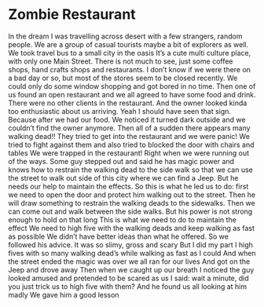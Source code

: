 # Zombie Restaurant

In the dream I was travelling across desert with a few strangers, random people. We are a group of casual tourists maybe a bit of explorers as well.
We took travel bus to a small city in the oasis
It’s a cute multi culture place, with only one Main Street. There is not much to see, just some coffee shops, hand crafts shops and restaurants. I don’t know if we were there on a bad day or so, but most of the stores seem to be closed recently.
We could only do some window shopping and got bored in no time. Then one of us found an open restaurant and we all agreed to have some food and drink. There were no other clients in the restaurant. And the owner looked kinda too enthusiastic about us arriving.
Yeah I should have seen that sign. Because after we had our food. We noticed it turned dark outside and we couldn’t find the owner anymore.
Then all of a sudden there appears many walking dead!! They tried to get into the restaurant and we were panic!
We tried to fight against them and also tried to blocked the door with chairs and tables
We were trapped in the restaurant!
Right when we were running out of the ways. Some guy stepped out and said he has magic power and knows how to restrain the walking dead to the side walk so that we can use the street to walk out side of this city where we can find a Jeep. But he needs our help to maintain the effects.
So this is what he led us to do: first we need to open the door and protect him walking out to the street. Then he will draw something to restrain the walking deads to the sidewalks. Then we can come out and walk between the side walks. But his power is not strong enough to hold on that long
This is what we need to do to maintain the effect
We need to high five with the walking deads and keep walking as fast as possible
We didn’t have better ideas than what he offered. So we followed his advice.
It was so slimy, gross and scary
But I did my part
I high fives with so many walking dead’s while walking as fast as I could
And when the street ended the magic was over we all ran for our lives
And got on the Jeep and drove away
Then when we caught up our breath I noticed the guy looked amused and pretended to be scared as us
I said: wait a minute, did you just trick us to high five with them?
And he found us all looking at him madly
We gave him a good lesson
